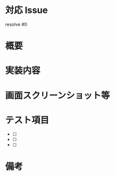 <!-- 全部埋める必要はありませんが，できるだけわかりやすく書いてください -->
<!-- ------------------------------------------------------- -->

<!-- 対応したIssue番号を記載 -->
# 対応 Issue

resolve #0


<!-- 開発内容の概要を記載 -->
# 概要


<!-- 具体的な開発内容を記載 -->
# 実装内容


<!-- URLとともに貼る（なければ空欄でよい） -->
# 画面スクリーンショット等


<!-- テストしてほしい内容を記載 -->
# テスト項目
- [ ]
- [ ]
- [ ]

# 備考
